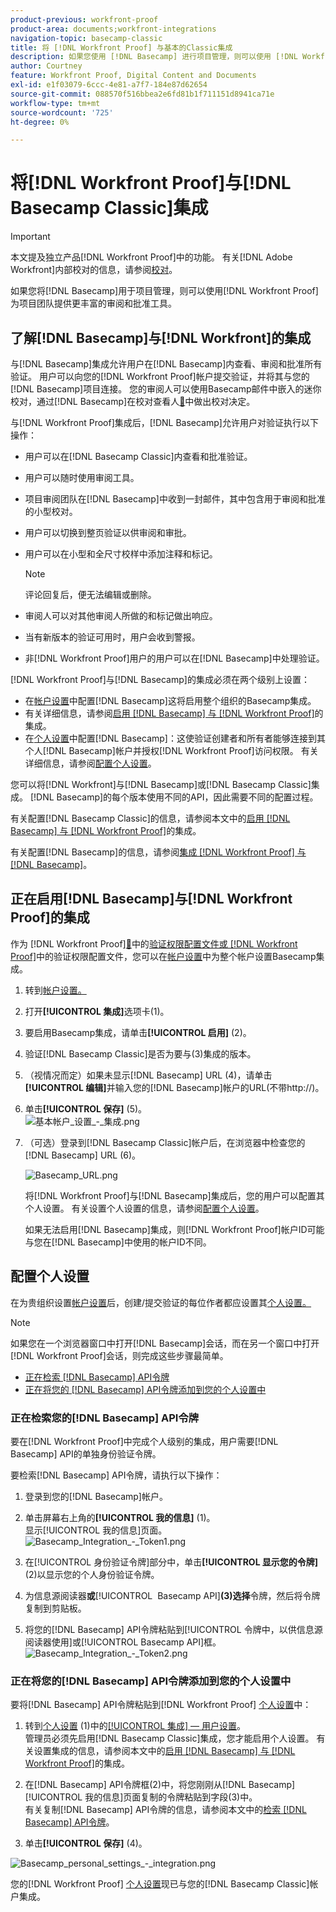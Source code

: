 ```yaml
---
product-previous: workfront-proof
product-area: documents;workfront-integrations
navigation-topic: basecamp-classic
title: 将 [!DNL Workfront Proof] 与基本的Classic集成
description: 如果您使用 [!DNL Basecamp] 进行项目管理，则可以使用 [!DNL Workfront Proof]为项目团队提供更丰富的审核和批准工具。
author: Courtney
feature: Workfront Proof, Digital Content and Documents
exl-id: e1f03079-6ccc-4e81-a7f7-184e87d62654
source-git-commit: 088570f516bbea2e6fd81b1f711151d8941ca71e
workflow-type: tm+mt
source-wordcount: '725'
ht-degree: 0%

---
```


# 将[!DNL Workfront Proof]与[!DNL Basecamp Classic]集成

>[!IMPORTANT]
>
>本文提及独立产品[!DNL Workfront Proof]中的功能。 有关[!DNL Adobe Workfront]内部校对的信息，请参阅[校对](../../../review-and-approve-work/proofing/proofing.md)。

如果您将[!DNL Basecamp]用于项目管理，则可以使用[!DNL Workfront Proof]为项目团队提供更丰富的审阅和批准工具。

## 了解[!DNL Basecamp]与[!DNL Workfront]的集成

与[!DNL Basecamp]集成允许用户在[!DNL Basecamp]内查看、审阅和批准所有验证。 用户可以向您的[!DNL Workfront Proof]帐户提交验证，并将其与您的[!DNL Basecamp]项目连接。 您的审阅人可以使用Basecamp邮件中嵌入的迷你校对，通过[!DNL Basecamp]在校对查看人[&#128279;](../../../review-and-approve-work/proofing/reviewing-proofs-within-workfront/make-a-decision-on-a-proof/make-decisions-on-proof.md)中做出校对决定。

与[!DNL Workfront Proof]集成后，[!DNL Basecamp]允许用户对验证执行以下操作：

* 用户可以在[!DNL Basecamp Classic]内查看和批准验证。
* 用户可以随时使用审阅工具。
* 项目审阅团队在[!DNL Basecamp]中收到一封邮件，其中包含用于审阅和批准的小型校对。
* 用户可以切换到整页验证以供审阅和审批。
* 用户可以在小型和全尺寸校样中添加注释和标记。

  >[!NOTE]
  >
  >评论回复后，便无法编辑或删除。

* 审阅人可以对其他审阅人所做的和标记做出响应。
* 当有新版本的验证可用时，用户会收到警报。
* 非[!DNL Workfront Proof]用户的用户可以在[!DNL Basecamp]中处理验证。

[!DNL Workfront Proof]与[!DNL Basecamp]的集成必须在两个级别上设置：

* 在[帐户设置](https://support.workfront.com/hc/en-us/sections/115000912147-Account-settings)中配置[!DNL Basecamp]这将启用整个组织的Basecamp集成。
* 有关详细信息，请参阅[启用 [!DNL Basecamp] 与 [!DNL Workfront Proof]](#enabling-the-basecamp-integration-with-workfront-proof)的集成。
* 在[个人设置](https://support.workfront.com/hc/en-us/sections/115000921168-Personal-settings)中配置[!DNL Basecamp]：这使验证创建者和所有者能够连接到其个人[!DNL Basecamp]帐户并授权[!DNL Workfront Proof]访问权限。 有关详细信息，请参阅[配置个人设置](#configuring-personal-settings)。

您可以将[!DNL Workfront]与[!DNL Basecamp]或[!DNL Basecamp Classic]集成。 [!DNL Basecamp]的每个版本使用不同的API，因此需要不同的配置过程。

有关配置[!DNL Basecamp Classic]的信息，请参阅本文中的[启用 [!DNL Basecamp] 与 [!DNL Workfront Proof]](#enabling-the-basecamp-integration-with-workfront-proof)的集成。

有关配置[!DNL Basecamp]的信息，请参阅[集成 [!DNL Workfront Proof] 与 [!DNL Basecamp]](../../../workfront-proof/wp-integrations/basecamp/integrate-workfront-proof-with-basecamp.md)。

## 正在启用[!DNL Basecamp]与[!DNL Workfront Proof]的集成

作为 [!DNL Workfront Proof][&#128279;](../../../workfront-proof/wp-acct-admin/account-settings/proof-perm-profiles-in-wp.md)中的[验证权限配置文件或 [!DNL Workfront Proof]](../../../workfront-proof/wp-acct-admin/account-settings/proof-perm-profiles-in-wp.md)中的验证权限配置文件，您可以在[帐户设置](https://support.workfront.com/hc/en-us/sections/115000912147-Account-settings)中为整个帐户设置Basecamp集成。

1. 转到[帐户设置。](https://support.workfront.com/hc/en-us/sections/115000912147-Account-settings)
1. 打开&#x200B;**[!UICONTROL 集成]**&#x200B;选项卡(1)。
1. 要启用Basecamp集成，请单击&#x200B;**[!UICONTROL 启用]** (2)。
1. 验证[!DNL Basecamp Classic]是否为要与(3)集成的版本。
1. （视情况而定）如果未显示[!DNL Basecamp] URL (4)，请单击&#x200B;**[!UICONTROL 编辑]**&#x200B;并输入您的[!DNL Basecamp]帐户的URL(不带http://)。
1. 单击&#x200B;**[!UICONTROL 保存]** (5)。\
   ![基本帐户_设置_-_集成.png](assets/basecamp-account-settings---integration-350x192.png)

1. （可选）登录到[!DNL Basecamp Classic]帐户后，在浏览器中检查您的[!DNL Basecamp] URL (6)。

   ![Basecamp_URL.png](assets/basecamp-url-350x75.png)

   将[!DNL Workfront Proof]与[!DNL Basecamp]集成后，您的用户可以配置其个人设置。 有关设置个人设置的信息，请参阅[配置个人设置](#configuring-personal-settings)。

   如果无法启用[!DNL Basecamp]集成，则[!DNL Workfront Proof]帐户ID可能与您在[!DNL Basecamp]中使用的帐户ID不同。

## 配置个人设置

在为贵组织设置[帐户设置](https://support.workfront.com/hc/en-us/sections/115000912147-Account-settings)后，创建/提交验证的每位作者都应设置其[个人设置。](https://support.workfront.com/hc/en-us/sections/115000921168-Personal-settings)

>[!NOTE]
>
>如果您在一个浏览器窗口中打开[!DNL Basecamp]会话，而在另一个窗口中打开[!DNL Workfront Proof]会话，则完成这些步骤最简单。

* [正在检索 [!DNL Basecamp] API令牌](#retrieving-your-basecamp-api-token)
* [正在将您的 [!DNL Basecamp] API令牌添加到您的个人设置中](#adding-your-basecamp-api-token-to-your-personal-settings)

### 正在检索您的[!DNL Basecamp] API令牌

要在[!DNL Workfront Proof]中完成个人级别的集成，用户需要[!DNL Basecamp] API的单独身份验证令牌。

要检索[!DNL Basecamp] API令牌，请执行以下操作：

1. 登录到您的[!DNL Basecamp]帐户。
1. 单击屏幕右上角的&#x200B;**[!UICONTROL 我的信息]** (1)。\
   显示[!UICONTROL 我的信息]页面。\
   ![Basecamp_Integration_-_Token1.png](assets/basecamp-integration---token1-350x334.png)

1. 在[!UICONTROL 身份验证令牌]部分中，单击&#x200B;**[!UICONTROL 显示您的令牌]** (2)以显示您的个人身份验证令牌。
1. 为信息源阅读器&#x200B;**或**&#x200B;[!UICONTROL &#x200B; Basecamp API &#x200B;]&#x200B;**(3)选择**&#x200B;令牌，然后将令牌复制到剪贴板。

1. 将您的[!DNL Basecamp] API令牌粘贴到[!UICONTROL 令牌中，以供信息源阅读器使用]或[!UICONTROL Basecamp API]框。\
   ![Basecamp_Integration_-_Token2.png](assets/basecamp-integration---token2-350x178.png)

### 正在将您的[!DNL Basecamp] API令牌添加到您的个人设置中

要将[!DNL Basecamp] API令牌粘贴到[!DNL Workfront Proof] [个人设置](https://support.workfront.com/hc/en-us/sections/115000921168-Personal-settings)中：

1. 转到[个人设置](https://support.workfront.com/hc/en-us/sections/115000921168-Personal-settings) (1)中的[[!UICONTROL 集成] — 用户设置](../../../workfront-proof/wp-getstarted/personal-settings/integrations-user-setup.md)。\
   管理员必须先启用[!DNL Basecamp Classic]集成，您才能启用个人设置。 有关设置集成的信息，请参阅本文中的[启用 [!DNL Basecamp] 与 [!DNL Workfront Proof]](#enabling-the-basecamp-integration-with-workfront-proof)的集成。

1. 在[!DNL Basecamp] API令牌框(2)中，将您刚刚从[!DNL Basecamp] [!UICONTROL 我的信息]页面复制的令牌粘贴到字段(3)中。\
   有关复制[!DNL Basecamp] API令牌的信息，请参阅本文中的[检索 [!DNL Basecamp] API令牌](#retrieving-your-basecamp-api-token)。

1. 单击&#x200B;**[!UICONTROL 保存]** (4)。

![Basecamp_personal_settings_-_integration.png](assets/basecamp-personal-settings---integration-350x250.png)

您的[!DNL Workfront Proof] [个人设置](https://support.workfront.com/hc/en-us/sections/115000921168-Personal-settings)现已与您的[!DNL Basecamp Classic]帐户集成。
